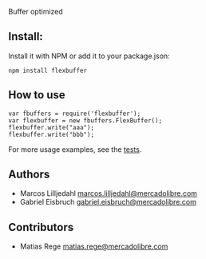 Buffer optimized

## Install:
Install it with NPM or add it to your package.json:
	
	npm install flexbuffer

## How to use
	var fbuffers = require('flexbuffer');
	var flexbuffer = new fbuffers.FlexBuffer();
	flexbuffer.write("aaa");
	flexbuffer.write("bbb");

For more usage examples, see the [tests](https://github.com/mercadolibre/flexbuffer-node/blob/master/test/tests.js).

## Authors
+   Marcos Lilljedahl <marcos.lilljedahl@mercadolibre.com>
+   Gabriel Eisbruch <gabriel.eisbruch@mercadolibre.com>

## Contributors
+   Matias Rege <matias.rege@mercadolibre.com>
